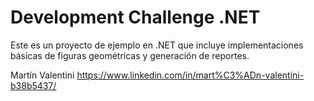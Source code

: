# Development Challenge .NET

Este es un proyecto de ejemplo en .NET que incluye implementaciones básicas de figuras geométricas y generación de reportes.

Martín Valentini
https://www.linkedin.com/in/mart%C3%ADn-valentini-b38b5437/
